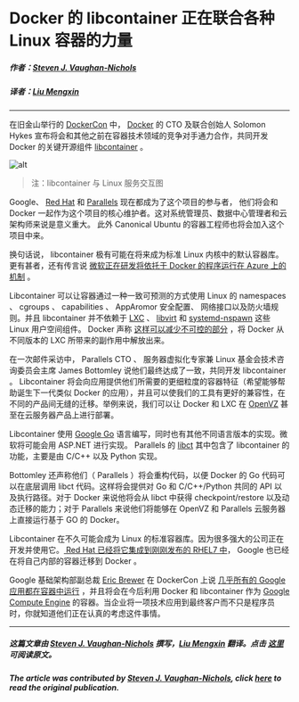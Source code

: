 # Docker 的 libcontainer 正在联合各种 Linux 容器的力量


##### 作者：[Steven J. Vaughan-Nichols](http://www.zdnet.com/meet-the-team/us/steven-j-vaughan-nichols/) 

##### 译者：[Liu Mengxin](http://weibo.com/oilbeater)

***

在旧金山举行的 [DockerCon](http://www.dockercon.com/) 中， [Docker](http://www.docker.com/) 的 CTO 及联合创始人 Solomon Hykes 宣布将会和其他之前在容器技术领域的竞争对手通力合作，共同开发 Docker 的关键开源组件 [libcontainer](https://github.com/docker/libcontainer) 。

![alt](http://resource.docker.cn/libcontainer-linux.png)
>注：libcontainer 与 Linux 服务交互图

Google、 [Red Hat](http://www.redhat.com/) 和 [Parallels](http://www.parallels.com/) 现在都成为了这个项目的参与者， 他们将会和 Docker 一起作为这个项目的核心维护者。这对系统管理员、数据中心管理者和云架构师来说是意义重大。 此外 Canonical Ubuntu 的容器工程师也将会加入这个项目中来。

换句话说， libcontainer 极有可能在将来成为标准 Linux 内核中的默认容器库。更有甚者，还有传言说 [微软正在研发将依托于 Docker 的程序运行在 Azure 上的机制](http://www.zdnet.com/heres-how-microsoft-is-supporting-the-open-source-docker-container-model-7000030393/) 。

Libcontainer 可以让容器通过一种一致可预测的方式使用 Linux 的 namespaces 、 cgroups 、 capabilities 、 AppAromor 安全配置、 网络接口以及防火墙规则。并且 libcontainer 并不依赖于 [LXC](https://linuxcontainers.org/) 、 [libvirt](http://libvirt.org/) 和 [systemd-nspawn](http://www.freedesktop.org/software/systemd/man/systemd-nspawn.html) 这些 Linux 用户空间组件。 Docker 声称 [这样可以减少不可控的部分](http://blog.docker.com/2014/03/docker-0-9-introducing-execution-drivers-and-libcontainer) ，将 Docker 从不同版本的 LXC 所带来的副作用中解放出来。

在一次邮件采访中， Parallels CTO 、 服务器虚拟化专家兼 Linux 基金会技术咨询委员会主席  James Bottomley 说他们最终达成了一致，共同开发 libcontainer 。 Libcontainer 将会向应用提供他们所需要的更细粒度的容器特征（希望能够帮助诞生下一代类似 Docker 的应用），并且可以使我们的工具有更好的兼容性，在不同的产品间无缝的迁移。举例来说，我们可以让 Docker 和 LXC 在 [OpenVZ](http://openvz.org/Main_Page) 甚至在云服务器产品上进行部署。 

Libcontainer 使用 [Google Go](http://golang.org/) 语言编写，同时也有其他不同语言版本的实现。微软将可能会用 ASP.NET 进行实现。 Parallels 的 [libct](https://github.com/cyrillos/xemul-libct) 其中包含了 libcontainer 的功能，主要是由 C/C++ 以及 Python 实现。

Bottomley 还声称他们（ Parallels ）将会重构代码，以便  Docker 的 Go 代码可以在底层调用 libct 代码。这样将会提供对 Go 和 C/C++/Python 共同的 API 以及执行路径。对于 Docker 来说他将会从 libct 中获得 checkpoint/restore 以及动态迁移的能力；对于 Parallels 来说他们将能够在 OpenVZ 和 Parallels 云服务器上直接运行基于 GO 的 Docker。

Libcontainer 在不久可能会成为 Linux 的标准容器库。因为很多强大的公司正在开发并使用它。[ Red Hat 已经将它集成到刚刚发布的 RHEL7 中](http://www.zdnet.com/a-big-step-forward-in-business-linux-red-hat-enterprise-linux-7-arrives-7000030385/)， Google 也已经在将自己内部的容器迁移到 Docker 。

Google 基础架构部副总裁 [Eric Brewer](https://twitter.com/eric_brewer) 在 DockerCon 上说 [几乎所有的 Google 应用都在容器中运行](https://www.dockboard.org/an-update-on-container-support-on-google-cloud-platform/) ，并且将会在今后利用 Docker 和 libcontainer 作为 [Google Compute Engine](https://cloud.google.com/products/compute-engine/) 的容器。当企业将一项技术应用到最终客户而不只是程序员时，你就知道他们正在认真的考虑这件事情。

***

##### 这篇文章由 [Steven J. Vaughan-Nichols](http://www.zdnet.com/meet-the-team/us/steven-j-vaughan-nichols/) 撰写，[Liu Mengxin]( http://weibo.com/oilbeater) 翻译。点击 [这里](http://www.zdnet.com/docker-libcontainer-unifies-linux-container-powers-7000030397/) 可阅读原文。

##### The article was contributed by [Steven J. Vaughan-Nichols](http://www.zdnet.com/meet-the-team/us/steven-j-vaughan-nichols/), click [here](http://www.zdnet.com/docker-libcontainer-unifies-linux-container-powers-7000030397/) to read the original publication.
